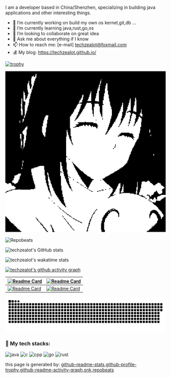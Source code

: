 I am a developer based in China/Shenzhen, specializing in building java applications and other interesting things.
- 🔭 I’m currently working on build my own os kernel,git,db ...
- 🌱 I’m currently learning java,rust,go,os
- 👯 I’m looking to collaborate on great idea
- 💬 Ask me about everything if I know
- 📫 How to reach me: [e-mail] techzealot@foxmail.com
- 💰 My blog: https://techzealot.github.io/

[![trophy](https://github-profile-trophy.vercel.app/?username=techzealot&row=1&column=6)](https://github.com/ryo-ma/github-profile-trophy)

![techzealot](./sizu-pixel.png)

![Repobeats](https://repobeats.axiom.co/api/embed/b9d58850f566fe71206d0ddc3f44b94839a7ddae.svg "Repobeats analytics image")

![techzealot's GitHub stats](https://github-readme-stats.vercel.app/api?username=techzealot&show_icons=true&include_all_commits=true)

![techzealot's wakatime stats](https://github-readme-stats.vercel.app/api/wakatime?username=techzealot&layout=compact)

[![techzealot's github activity graph](https://activity-graph.herokuapp.com/graph?username=techzealot&theme=dracula)](https://github.com/ashutosh00710/github-readme-activity-graph)

| [![Readme Card](https://github-readme-stats.vercel.app/api/pin/?username=tnu-suite&repo=tinux-riscv&show_owner=true)](https://github.com/tnu-suite/tinux-riscv) | [![Readme Card](https://github-readme-stats.vercel.app/api/pin/?username=tnu-suite&repo=tvm-java&show_owner=true)](https://github.com/tnu-suite/tvm-java) |
| ------------------------------------------------------------ | ------------------------------------------------------------ |
| [![Readme Card](https://github-readme-stats.vercel.app/api/pin/?username=brainfusk&repo=brainfuck-c&show_owner=true)](https://github.com/brainfusk/brainfuck-c) | [![Readme Card](https://github-readme-stats.vercel.app/api/pin/?username=brainfusk&repo=brainfuck-java&show_owner=true)](https://github.com/brainfusk/brainfuck-java) |

![Github Contribution Graph](https://github.com/techzealot/techzealot/blob/output/github-contribution-grid-snake.svg)

<h3 align="left">🧠 My tech stacks:</h3>
<p align="left"> 
  <img src="https://cdn.jsdelivr.net/gh/devicons/devicon/icons/java/java-original.svg" alt="java" width="40" height="40"/>
  <img src="https://cdn.jsdelivr.net/gh/devicons/devicon/icons/c/c-original.svg" alt="c" width="40" height="40"/>
  <img src="https://cdn.jsdelivr.net/gh/devicons/devicon/icons/cplusplus/cplusplus-plain.svg" alt="cpp" width="40" height="40"/>
  <img src="https://cdn.jsdelivr.net/gh/devicons/devicon/icons/go/go-plain.svg" alt="go" width="40" height="40"/>
  <img src="https://cdn.jsdelivr.net/gh/devicons/devicon/icons/rust/rust-plain.svg" alt="rust" width="40" height="40"/>
</p>

this page is generated by:
[github-readme-stats](https://github.com/anuraghazra/github-readme-stats),[github-profile-trophy](https://github.com/ryo-ma/github-profile-trophy),[github-readme-activity-graph](https://github.com/ashutosh00710/github-readme-activity-graph),[snk](https://github.com/Platane/snk),[repobeats](https://repobeats.axiom.co/)
